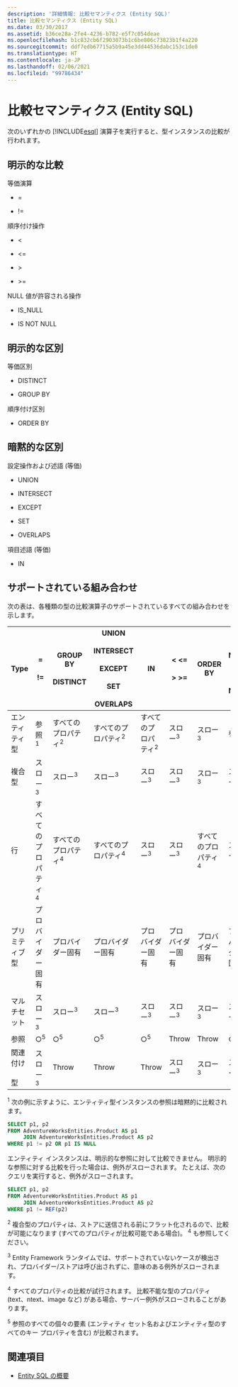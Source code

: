```yaml
---
description: '詳細情報: 比較セマンティクス (Entity SQL)'
title: 比較セマンティクス (Entity SQL)
ms.date: 03/30/2017
ms.assetid: b36ce28a-2fe4-4236-b782-e5f7c054deae
ms.openlocfilehash: b1c832cb6f2903073b1c6be806c73823b1f4a220
ms.sourcegitcommit: ddf7edb67715a5b9a45e3dd44536dabc153c1de0
ms.translationtype: HT
ms.contentlocale: ja-JP
ms.lasthandoff: 02/06/2021
ms.locfileid: "99786434"
---
```

# <a name="comparison-semantics-entity-sql"></a>比較セマンティクス (Entity SQL)

次のいずれかの [!INCLUDE[esql](../../../../../../includes/esql-md.md)] 演算子を実行すると、型インスタンスの比較が行われます。  
  
## <a name="explicit-comparison"></a>明示的な比較  

 等価演算  
  
- =  
  
- !=  
  
 順序付け操作  
  
- <  
  
- \<=  
  
- \>  
  
- \>=  
  
 NULL 値が許容される操作  
  
- IS_NULL  
  
- IS NOT NULL  
  
## <a name="explicit-distinction"></a>明示的な区別  

 等価区別  
  
- DISTINCT  
  
- GROUP BY  
  
 順序付け区別  
  
- ORDER BY  
  
## <a name="implicit-distinction"></a>暗黙的な区別  

 設定操作および述語 (等価)  
  
- UNION  
  
- INTERSECT  
  
- EXCEPT  
  
- SET  
  
- OVERLAPS  
  
 項目述語 (等価)  
  
- IN  
  
## <a name="supported-combinations"></a>サポートされている組み合わせ  

 次の表は、各種類の型の比較演算子のサポートされているすべての組み合わせを示します。  
  
|**Type**|**=**<br /><br /> **!=**|**GROUP BY**<br /><br /> **DISTINCT**|**UNION**<br /><br /> **INTERSECT**<br /><br /> **EXCEPT**<br /><br /> **SET**<br /><br /> **OVERLAPS**|**IN**|**<   <=**<br /><br /> **>   >=**|**ORDER BY**|**IS NULL**<br /><br /> **IS NOT NULL**|  
|-|-|-|-|-|-|-|-|  
|エンティティ型|参照<sup>1</sup>|すべてのプロパティ<sup>2</sup>|すべてのプロパティ<sup>2</sup>|すべてのプロパティ<sup>2</sup>|スロー<sup>3</sup>|スロー<sup>3</sup>|参照<sup>1</sup>|  
|複合型|スロー<sup>3</sup>|スロー<sup>3</sup>|スロー<sup>3</sup>|スロー<sup>3</sup>|スロー<sup>3</sup>|スロー<sup>3</sup>|スロー<sup>3</sup>|  
|行|すべてのプロパティ<sup>4</sup>|すべてのプロパティ<sup>4</sup>|すべてのプロパティ<sup>4</sup>|スロー<sup>3</sup>|スロー<sup>3</sup>|すべてのプロパティ<sup>4</sup>|スロー<sup>3</sup>|  
|プリミティブ型|プロバイダー固有|プロバイダー固有|プロバイダー固有|プロバイダー固有|プロバイダー固有|プロバイダー固有|プロバイダー固有|  
|マルチセット|スロー<sup>3</sup>|スロー<sup>3</sup>|スロー<sup>3</sup>|スロー<sup>3</sup>|スロー<sup>3</sup>|スロー<sup>3</sup>|スロー<sup>3</sup>|  
|参照|○<sup>5</sup>|○<sup>5</sup>|○<sup>5</sup>|○<sup>5</sup>|Throw|Throw|○<sup>5</sup>|  
|関連付け<br /><br /> 型|スロー<sup>3</sup>|Throw|Throw|Throw|スロー<sup>3</sup>|スロー<sup>3</sup>|スロー<sup>3</sup>|  
  
 <sup>1</sup> 次の例に示すように、エンティティ型インスタンスの参照は暗黙的に比較されます。  
  
```sql  
SELECT p1, p2
FROM AdventureWorksEntities.Product AS p1
     JOIN AdventureWorksEntities.Product AS p2
WHERE p1 != p2 OR p1 IS NULL  
```  
  
 エンティティ インスタンスは、明示的な参照に対して比較できません。 明示的な参照に対する比較を行った場合は、例外がスローされます。 たとえば、次のクエリを実行すると、例外がスローされます。  
  
```sql  
SELECT p1, p2
FROM AdventureWorksEntities.Product AS p1
     JOIN AdventureWorksEntities.Product AS p2
WHERE p1 != REF(p2)  
```  
  
 <sup>2</sup> 複合型のプロパティは、ストアに送信される前にフラット化されるので、比較が可能になります (すべてのプロパティが比較可能である場合)。 <sup>4</sup> も参照してください。  
  
 <sup>3</sup> Entity Framework ランタイムでは、サポートされていないケースが検出され、プロバイダー/ストアは呼び出されずに、意味のある例外がスローされます。  
  
 <sup>4</sup> すべてのプロパティの比較が試行されます。 比較不能な型のプロパティ (text、ntext、image など) がある場合、サーバー例外がスローされることがあります。  
  
 <sup>5</sup> 参照のすべての個々の要素 (エンティティ セット名およびエンティティ型のすべてのキー プロパティを含む) が比較されます。  
  
## <a name="see-also"></a>関連項目

- [Entity SQL の概要](entity-sql-overview.md)
